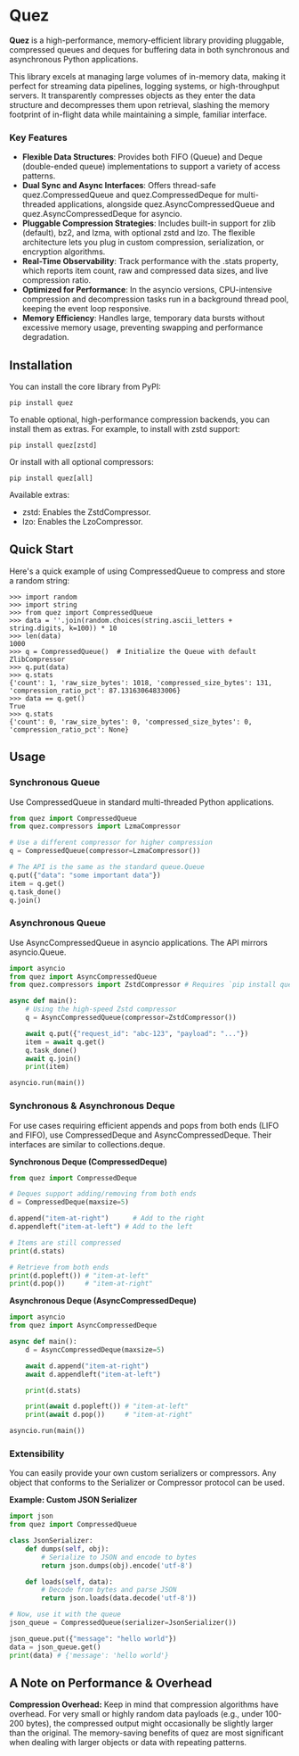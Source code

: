# Quez

**Quez** is a high-performance, memory-efficient library providing pluggable, compressed queues and deques for buffering data in both synchronous and asynchronous Python applications.

This library excels at managing large volumes of in-memory data, making it perfect for streaming data pipelines, logging systems, or high-throughput servers. It transparently compresses objects as they enter the data structure and decompresses them upon retrieval, slashing the memory footprint of in-flight data while maintaining a simple, familiar interface.

### **Key Features**

* **Flexible Data Structures**: Provides both FIFO (Queue) and Deque (double-ended queue) implementations to support a variety of access patterns.
* **Dual Sync and Async Interfaces**: Offers thread-safe quez.CompressedQueue and quez.CompressedDeque for multi-threaded applications, alongside quez.AsyncCompressedQueue and quez.AsyncCompressedDeque for asyncio.
* **Pluggable Compression Strategies**: Includes built-in support for zlib (default), bz2, and lzma, with optional zstd and lzo. The flexible architecture lets you plug in custom compression, serialization, or encryption algorithms.
* **Real-Time Observability**: Track performance with the .stats property, which reports item count, raw and compressed data sizes, and live compression ratio.
* **Optimized for Performance**: In the asyncio versions, CPU-intensive compression and decompression tasks run in a background thread pool, keeping the event loop responsive.
* **Memory Efficiency**: Handles large, temporary data bursts without excessive memory usage, preventing swapping and performance degradation.

## Installation

You can install the core library from PyPI:

    pip install quez

To enable optional, high-performance compression backends, you can install them as extras. For example, to install with zstd support:

    pip install quez[zstd]

Or install with all optional compressors:

    pip install quez[all]

Available extras:

* zstd: Enables the ZstdCompressor.
* lzo: Enables the LzoCompressor.

## **Quick Start**

Here's a quick example of using CompressedQueue to compress and store a random string:

```pycon
>>> import random
>>> import string
>>> from quez import CompressedQueue
>>> data = ''.join(random.choices(string.ascii_letters + string.digits, k=100)) * 10
>>> len(data)
1000
>>> q = CompressedQueue()  # Initialize the Queue with default ZlibCompressor
>>> q.put(data)
>>> q.stats
{'count': 1, 'raw_size_bytes': 1018, 'compressed_size_bytes': 131, 'compression_ratio_pct': 87.13163064833006}
>>> data == q.get()
True
>>> q.stats
{'count': 0, 'raw_size_bytes': 0, 'compressed_size_bytes': 0, 'compression_ratio_pct': None}
```

## Usage

### Synchronous Queue

Use CompressedQueue in standard multi-threaded Python applications.

```python
from quez import CompressedQueue
from quez.compressors import LzmaCompressor

# Use a different compressor for higher compression
q = CompressedQueue(compressor=LzmaCompressor())

# The API is the same as the standard queue.Queue
q.put({"data": "some important data"})
item = q.get()
q.task_done()
q.join()
```

### Asynchronous Queue

Use AsyncCompressedQueue in asyncio applications. The API mirrors asyncio.Queue.

```python
import asyncio
from quez import AsyncCompressedQueue
from quez.compressors import ZstdCompressor # Requires `pip install quez[zstd]`

async def main():
    # Using the high-speed Zstd compressor
    q = AsyncCompressedQueue(compressor=ZstdCompressor())

    await q.put({"request_id": "abc-123", "payload": "..."})
    item = await q.get()
    q.task_done()
    await q.join()
    print(item)

asyncio.run(main())
```

### Synchronous & Asynchronous Deque

For use cases requiring efficient appends and pops from both ends (LIFO and FIFO), use CompressedDeque and AsyncCompressedDeque. Their interfaces are similar to collections.deque.

**Synchronous Deque (CompressedDeque)**

```python
from quez import CompressedDeque

# Deques support adding/removing from both ends
d = CompressedDeque(maxsize=5)

d.append("item-at-right")      # Add to the right
d.appendleft("item-at-left") # Add to the left

# Items are still compressed
print(d.stats)

# Retrieve from both ends
print(d.popleft()) # "item-at-left"
print(d.pop())     # "item-at-right"
```

**Asynchronous Deque (AsyncCompressedDeque)**

```python
import asyncio
from quez import AsyncCompressedDeque

async def main():
    d = AsyncCompressedDeque(maxsize=5)

    await d.append("item-at-right")
    await d.appendleft("item-at-left")

    print(d.stats)

    print(await d.popleft()) # "item-at-left"
    print(await d.pop())     # "item-at-right"

asyncio.run(main())
```

### Extensibility

You can easily provide your own custom serializers or compressors. Any object that conforms to the Serializer or Compressor protocol can be used.

**Example: Custom JSON Serializer**

```python
import json
from quez import CompressedQueue

class JsonSerializer:
    def dumps(self, obj):
        # Serialize to JSON and encode to bytes
        return json.dumps(obj).encode('utf-8')

    def loads(self, data):
        # Decode from bytes and parse JSON
        return json.loads(data.decode('utf-8'))

# Now, use it with the queue
json_queue = CompressedQueue(serializer=JsonSerializer())

json_queue.put({"message": "hello world"})
data = json_queue.get()
print(data) # {'message': 'hello world'}
```

## A Note on Performance & Overhead

**Compression Overhead:** Keep in mind that compression algorithms have overhead. For very small or highly random data payloads (e.g., under 100-200 bytes), the compressed output might occasionally be slightly larger than the original. The memory-saving benefits of quez are most significant when dealing with larger objects or data with repeating patterns.
